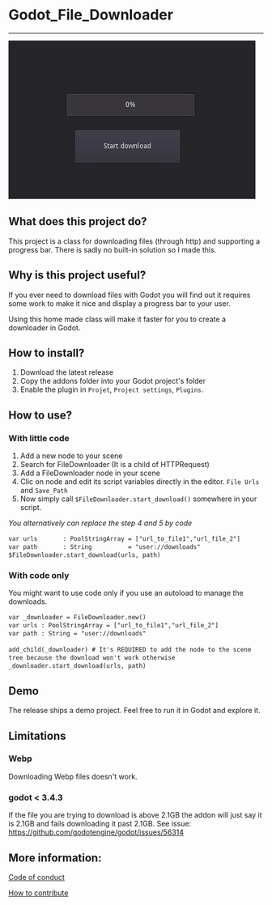 # Godot_File_Downloader
---

![](file_downloader.gif)

## What does this project do?
This project is a class for downloading files (through http) and supporting a progress bar.
There is sadly no built-in solution so I made this.

## Why is this project useful?
If you ever need to download files with Godot you will find out it requires
some work to make it nice and display a progress bar to your user.

Using this home made class will make it faster for you to create a downloader
in Godot.

## How to install?

1. Download the latest release
2. Copy the addons folder into your Godot project's folder
3. Enable the plugin in `Projet`, `Project settings`, `Plugins`.

## How to use?

### With little code

1. Add a new node to your scene
2. Search for FileDownloader (It is a child of HTTPRequest)
3. Add a FileDownloader node in your scene
4. Clic on node and edit its script variables directly in the editor.
`File Urls` and `Save_Path`
5. Now simply call `$FileDownloader.start_download()` somewhere in your script.

*You alternatively can replace the step 4 and 5 by code*

```
var urls       : PoolStringArray = ["url_to_file1","url_file_2"]
var path       : String          = "user://downloads"
$FileDownloader.start_download(urls, path)
```

### With code only

You might want to use code only if you use an autoload to manage the downloads.

```
var _downloader = FileDownloader.new()
var urls : PoolStringArray = ["url_to_file1","url_file_2"]
var path : String = "user://downloads"

add_child(_downloader) # It's REQUIRED to add the node to the scene tree because the download won't work otherwise
_downloader.start_download(urls, path)
```

## Demo

The release ships a demo project. Feel free to run it in Godot and explore it.

## Limitations

### Webp

Downloading Webp files doesn't work.

### godot < 3.4.3

If the file you are trying to download is above 2.1GB the addon will just say it is 2.1GB and fails downloading it past 2.1GB.
See issue: https://github.com/godotengine/godot/issues/56314

## More information:

[Code of conduct](https://github.com/Lyaaaaaaaaaaaaaaa/Godot_File_Downloader/blob/master/CODE_OF_CONDUCT.md)

[How to contribute](https://github.com/Lyaaaaaaaaaaaaaaa/Godot_File_Downloader/blob/master/CONTRIBUTING.md)

